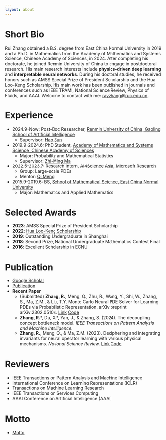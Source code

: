 ```yaml
---
layout: about 
---
```


# Short Bio
Rui Zhang obtained a B.S. degree from East China Normal University in 2019 and a Ph.D. in Mathematics from the Academy of Mathematics and Systems Science, Chinese Academy of Sciences, in 2024. After completing his doctorate, he joined Renmin University of China to engage in postdoctoral research. His main research interests include **physics-driven deep learning** and **interpretable neural networks**. During his doctoral studies, he received honors such as AMSS Special Prize of President Scholarship and the Hua Loo-Keng Scholarship. His main work has been published in journals and conferences such as IEEE TPAMI, National Science Review, Physics of Fluids, and AAAI. Welcome to contact with me: <u>rayzhang@ruc.edu.cn</u>.
 
# Experience
* 2024.9-Now: Post-Doc Researcher, [Renmin University of China, Gaoling School of Artificial Intelligence](http://ai.ruc.edu.cn/)
  * Supervisor: [Hao Sun](https://gsai.ruc.edu.cn/haosun)
* 2019.9-2024.6: PhD Student, [Academy of Mathematics and Systems Science, Chinese Academy of Sciences](http://www.amss.ac.cn/)
  * Major: Probability and Mathematical Statistics
  * Supervisor: [Zhi-Ming Ma](http://homepage.amss.ac.cn/research/homePage/8eb59241e2e74d828fb84eec0efadba5/myHomePage.html)
* 2022.5-2023.7: Research Intern, [AI4Science Asia, Microsoft Research](https://www.microsoft.com/en-us/research/lab/microsoft-research-ai4science/)
  * Group: Large-scale PDEs
  * Mentor: [Qi Meng](http://homepage.amss.ac.cn/research/homePage/a8636013d63440498442e91a549202f1/myHomePage.html#home)
* 2015.9-2019.6: BS, [School of Mathematical Science, East China Normal University](https://math.ecnu.edu.cn/)
  * Major: Mathematics and Applied Mathematics

# Selected Awards
* **2023**: AMSS Special Prize of President Scholarship
* **2022**: [Hua Loo-Keng Scholarship](http://admission.amss.ac.cn/jlsq/hlgjxj/202208/t20220827_713444.html)
* **2019**: Outstanding Undergraduate in Shanghai
* **2018**: Second Prize, National Undergraduate Mathematics Contest Final
* **2016**: Excellent Scholarship in ECNU

# Publication
+ [Google Scholar](https://scholar.google.com/citations?user=8V50qncAAAAJ&hl=zh-CN&oi=sra)
+ [<u>Publication</u>](publication)
+ **Recent Paper**
    * (Submitted) **Zhang, R.**, Meng, Q., Zhu, R., Wang, Y., Shi, W., Zhang, S., Ma, Z.M., & Liu, T.Y. Monte Carlo Neural PDE Solver for Learning PDEs via Probabilistic Representation. arXiv preprint arXiv:2302.05104. [Link](https://arxiv.org/abs/2302.05104) [Code](https://github.com/optray/MCNP)
    * **Zhang, R.**\*, Du, X.\*, Yan, J., & Zhang, S. (2024). The decoupling concept bottleneck model. _IEEE Transactions on Pattern Analysis and Machine Intelligence._
    * **Zhang, R.**, Meng, Q., & Ma, Z.M. (2023). Deciphering and integrating invariants for neural operator learning with various physical mechanisms. _National Science Review._ [Link](https://academic.oup.com/nsr/advance-article/doi/10.1093/nsr/nwad336/7503933) [Code](https://github.com/optray/PIANO)


# Reviewers
+ IEEE Transactions on Pattern Analysis and Machine Intelligence
+ International Conference on Learning Representations (ICLR)
+ Transactions on Machine Learning Research
+ IEEE Transactions on Services Computing
+ AAAI Conference on Artificial Intelligence (AAAI)

# Motto
+ [<u>Motto</u>](motto)

